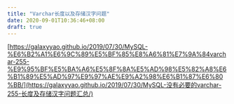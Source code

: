 ```yaml
---
title: "Varchar长度以及存储汉字问题"
date: 2020-09-01T10:36:46+08:00
draft: true
---
```


[https://galaxyyao.github.io/2019/07/30/MySQL-%E6%B2%A1%E6%9C%89%E5%BF%85%E8%A6%81%E7%9A%84varchar-255-%E9%95%BF%E5%BA%A6%E5%8F%8A%E5%AD%98%E5%82%A8%E6%B1%89%E5%AD%97%E9%97%AE%E9%A2%98%E6%B1%87%E6%80%BB/](https://galaxyyao.github.io/2019/07/30/MySQL-没有必要的varchar-255-长度及存储汉字问题汇总/)

